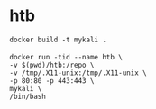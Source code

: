 # htb

`docker build -t mykali .` <br> <br>
`docker run -tid --name htb \` <br>
    `-v $(pwd)/htb:/repo \` <br>
    `-v /tmp/.X11-unix:/tmp/.X11-unix \` <br>
    `-p 80:80 -p 443:443 \` <br>
    `mykali \` <br>
    `/bin/bash` <br><br>
